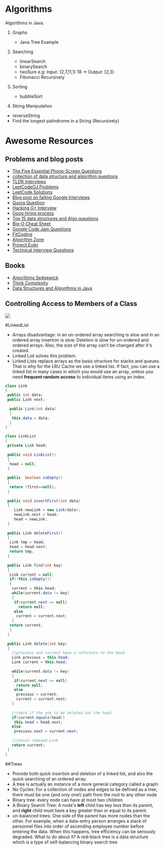 Algorithms
==========

Algorithms in Java.

1. Graphs
 	* Java Tree Example 

2. Searching
	* linearSearch
	* binarySearch
	* twoSum e.g: Input: {2,7,11,1} 18 -> Output: [2,3]
	* Fibonacci Recursively

3. Sorting
	* bubbleSort	 	

4. String Manipulation
  * reverseString
  * Find the longest palindrome in a String (Recursively)



# Awesome Resources

## Problems and blog posts
* [The Five Essential Phone-Screen Questions](https://sites.google.com/site/steveyegge2/five-essential-phone-screen-questions)
* [collection of data structure and algorithm questions](http://www.dsalgo.com/2013/02/index.php.html?m=1)
* [TLDR Interviews](https://docs.google.com/document/d/116s-IXQFsf6FNaPsc2jFXs_1wTJzemh1QNA7KVSaoII/edit)
* [LeetCodeOJ Problems](https://oj.leetcode.com/problemset/algorithms/)
* [LeetCode Solutions](http://www.programcreek.com/category/java-2/algorithms/)
* [Blog post on failing Google Interviews](http://alexbowe.com/failing-at-google-interviews/)
* [Quora Question](https://www.quora.com/What-should-I-expect-in-a-Software-Engineer-interview-at-Google-and-how-should-I-prepare?srid=vhu&share=1)
* [Hacking G+ Interview](http://courses.csail.mit.edu/iap/interview/materials.php)
* [Goog hiring process](https://www.google.ca/about/careers/lifeatgoogle/hiringprocess/)
* [Top 15 data structures and Algo questions](http://javarevisited.blogspot.ca/2013/03/top-15-data-structures-algorithm-interview-questions-answers-java-programming.html)
* [Big-O Cheat Sheet](http://bigocheatsheet.com/)
* [Google Code Jam Questions](https://code.google.com/codejam/contests.html)
* [FitCoding](http://www.fitcoding.com/)
* [Algorithm Zone](http://algorithm.zone/)
* [Project Euler](https://projecteuler.net)
* [Technical Interview Questions](https://github.com/nadbm/technical_interview_questions)

## Books
* [Algorithms Sedgewick](https://github.com/kasaquan/book/blob/master/Robert%20Sedgewick%20and%20Kevin%20Wayne%20-%20Algorithms,%204th%20edition.pdf)
* [Think Complexity](http://greenteapress.com/complexity/thinkcomplexity.pdf)
* [Data Structures and Algorithms in Java](http://rineshpk.weebly.com/uploads/1/8/2/0/1820991/data_structures_and_algorithms_in_javatqw_darksiderg.pdf)

## Controlling Access to Members of a Class
![](http://i.imgur.com/6CPMyGY.png)


#LinkedList
* Arrays disadvantage: in an un-ordered array searching is slow and in an ordered array insertion is slow. Deletion is slow for un-ordered and ordered arrays. Also, the size of the array can't be changed after it's created.
* Linked List solves this problem.
* Linked Lists replace arrays as the basis structure for stacks and queues. That is why for the LRU Cache we use a linked list. If fact, you can use a linked list in many cases in which you would use an array, unless you need **frequent random access** to individual items using an index.

```java
class Link
{
 public int data;
 public Link next;
 
  public Link(int data)
  {
   this.data = data;
  }
}

class LinkList
{
 private Link head;
 
 public void LinkList()
 {
  head = null;
 }
 
 public  boolean isEmpty()
 {
  return (first==null);
 }
 
 public void insertFirst(int data)
 {
    Link newLink = new Link(data);	
    newLink.next = head;
    head = newLink;
 }
 
 public Link deleteFirst()
 {
  Link tmp = head;
  head = head.next;
  return tmp;
 }
 
 public Link find(int key)
 {
  Link current = null;
  if(!this.isEmpty())
  {
   current = this.head;
   while(current.data != key)
   {
    if(current.next == null)
      return null;
    else
     current = current.next;
   }
  return current;
  }
 }
 
 public Link delete(int key)
 {
   //previous and current have a reference to the Head
   Link previous = this.head;
   Link current = this.head;
   
   while(current.data != key)
   {
    if(current.next == null)
     return null;
    else
     previous = current;
     current = current.next;
   }
   
   //check if the one to be deleted was the head
   if(current.equals(head))
    this.head = head.next;
   else
    previous.next = current.next;
    
   //return removed Link
   return current; 
 }
} 
```



##Trees
* Provide both quick insertion and deletion of a linked list, and also the quick searching of an ordered array.
* A tree is actually an instance of a more general category called a graph
* No Cycles: For a collection of nodes and edges to be defined as a tree, there must be one (and only one!) path from the root to any other node
* Binary tree: every node can have at most two children
* A Binary Search Tree: A node's **left** child has key less than its parent, and **right** child must have a key greater than or equal to its parent.
* un-balanced trees: One side of the parent has more nodes than the other. For example, when a data-entry person arranges a stack of personnel files into order of ascending employee number before entering the data. When this happens, tree efficiency can be seriously degraded. What to do about it? A red–black tree is a data structure which is a type of self-balancing binary search tree

